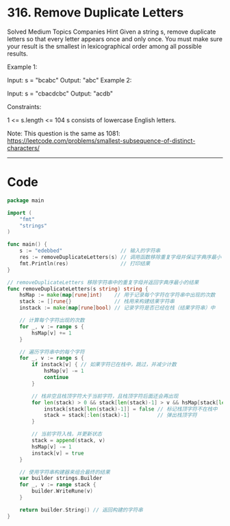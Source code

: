 # 316. Remove Duplicate Letters
Solved
Medium
Topics
Companies
Hint
Given a string s, remove duplicate letters so that every letter appears once and only once. You must make sure your result is 
the smallest in lexicographical order among all possible results.

Example 1:

Input: s = "bcabc"
Output: "abc"
Example 2:

Input: s = "cbacdcbc"
Output: "acdb"
 

Constraints:

1 <= s.length <= 104
s consists of lowercase English letters.
 

Note: This question is the same as 1081: https://leetcode.com/problems/smallest-subsequence-of-distinct-characters/

---

# Code
```go
package main

import (
	"fmt"
	"strings"
)

func main() {
	s := "edebbed"                   // 输入的字符串
	res := removeDuplicateLetters(s) // 调用函数移除重复字母并保证字典序最小
	fmt.Println(res)                 // 打印结果
}

// removeDuplicateLetters 移除字符串中的重复字母并返回字典序最小的结果
func removeDuplicateLetters(s string) string {
	hsMap := make(map[rune]int)    // 用于记录每个字符在字符串中出现的次数
	stack := []rune{}              // 栈用来构建结果字符串
	instack := make(map[rune]bool) // 记录字符是否已经在栈（结果字符串）中

	// 计算每个字符出现的次数
	for _, v := range s {
		hsMap[v] += 1
	}

	// 遍历字符串中的每个字符
	for _, v := range s {
		if instack[v] { // 如果字符已在栈中，跳过，并减少计数
			hsMap[v] -= 1
			continue
		}

		// 栈非空且栈顶字符大于当前字符，且栈顶字符后面还会再出现
		for len(stack) > 0 && stack[len(stack)-1] > v && hsMap[stack[len(stack)-1]] > 0 {
			instack[stack[len(stack)-1]] = false // 标记栈顶字符不在栈中
			stack = stack[:len(stack)-1]         // 弹出栈顶字符
		}

		// 当前字符入栈，并更新状态
		stack = append(stack, v)
		hsMap[v] -= 1
		instack[v] = true
	}

	// 使用字符串构建器来组合最终的结果
	var builder strings.Builder
	for _, v := range stack {
		builder.WriteRune(v)
	}

	return builder.String() // 返回构建的字符串
}
```